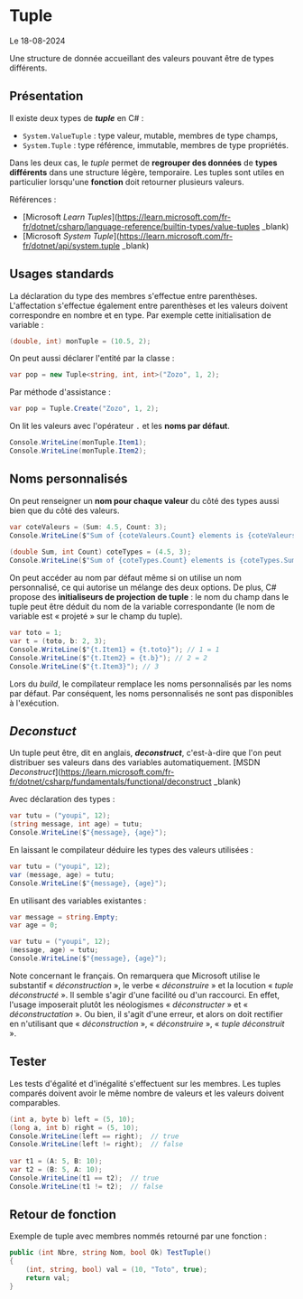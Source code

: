 # Tuple

Le 18-08-2024

Une structure de donnée accueillant des valeurs pouvant être de types différents.

## Présentation

Il existe deux types de ***tuple*** en C# :
- `System.ValueTuple` : type valeur, mutable, membres de type champs,
- `System.Tuple` : type référence, immutable, membres de type propriétés.

Dans les deux cas, le *tuple* permet de **regrouper des données** de **types différents** dans une structure légère, temporaire. Les tuples sont utiles en particulier lorsqu'une **fonction** doit retourner plusieurs valeurs. 

Références :
- [Microsoft *Learn Tuples*](https://learn.microsoft.com/fr-fr/dotnet/csharp/language-reference/builtin-types/value-tuples _blank)
- [Microsoft *System Tuple*](https://learn.microsoft.com/fr-fr/dotnet/api/system.tuple _blank)

## Usages standards

La déclaration du type des membres s'effectue entre parenthèses. L'affectation s'effectue également entre parenthèses et les valeurs doivent correspondre en nombre et en type. Par exemple cette initialisation de variable :

```C#
(double, int) monTuple = (10.5, 2);
```

On peut aussi déclarer l'entité par la classe :

```C#
var pop = new Tuple<string, int, int>("Zozo", 1, 2);
```

Par méthode d'assistance :

```C#
var pop = Tuple.Create("Zozo", 1, 2);
```

On lit les valeurs avec l'opérateur `.` et les **noms par défaut**.

```C#
Console.WriteLine(monTuple.Item1);
Console.WriteLine(monTuple.Item2);
```

## Noms personnalisés

On peut renseigner un **nom pour chaque valeur** du côté des types aussi bien que du côté des valeurs. 

```C#
var coteValeurs = (Sum: 4.5, Count: 3);
Console.WriteLine($"Sum of {coteValeurs.Count} elements is {coteValeurs.Sum}.");
	
(double Sum, int Count) coteTypes = (4.5, 3);
Console.WriteLine($"Sum of {coteTypes.Count} elements is {coteTypes.Sum}.");
```

On peut accéder au nom par défaut même si on utilise un nom personnalisé, ce qui autorise un mélange des deux options. De plus, C# propose des **initialiseurs de projection de tuple** : le nom du champ dans le tuple peut être déduit du nom de la variable correspondante (le nom de variable est « projeté » sur le champ du tuple).

```C#
var toto = 1;
var t = (toto, b: 2, 3);
Console.WriteLine($"{t.Item1} = {t.toto}"); // 1 = 1
Console.WriteLine($"{t.Item2} = {t.b}"); // 2 = 2
Console.WriteLine($"{t.Item3}"); // 3
```

Lors du *build*, le compilateur remplace les noms personnalisés par les noms par défaut. Par conséquent, les noms personnalisés ne sont pas disponibles à l'exécution.

## *Deconstuct*

Un tuple peut être, dit en anglais, ***deconstruct***, c'est-à-dire que l'on peut distribuer ses valeurs dans des variables automatiquement. [MSDN *Deconstruct*](https://learn.microsoft.com/fr-fr/dotnet/csharp/fundamentals/functional/deconstruct _blank)

Avec déclaration des types :

```C#
var tutu = ("youpi", 12);
(string message, int age) = tutu;
Console.WriteLine($"{message}, {age}");
```

En laissant le compilateur déduire les types des valeurs utilisées :

```C#
var tutu = ("youpi", 12);
var (message, age) = tutu;
Console.WriteLine($"{message}, {age}");
```

En utilisant des variables existantes :

```C#
var message = string.Empty;
var age = 0;

var tutu = ("youpi", 12);
(message, age) = tutu;
Console.WriteLine($"{message}, {age}");
```

Note concernant le français. On remarquera que Microsoft utilise le substantif « *déconstruction* », le verbe « *déconstruire* » et la locution « *tuple déconstructé* ». Il semble s'agir d'une facilité ou d'un raccourci. En effet, l'usage imposerait plutôt les néologismes « *déconstructer* » et  « *déconstructation* ». Ou bien, il s'agit d'une erreur, et alors on doit rectifier en n'utilisant que « *déconstruction* », « *déconstruire* », « *tuple déconstruit* ».

## Tester

Les tests d'égalité et d'inégalité s'effectuent sur les membres. Les tuples comparés doivent avoir le même nombre de valeurs et les valeurs doivent comparables. 

```C#
(int a, byte b) left = (5, 10);
(long a, int b) right = (5, 10);
Console.WriteLine(left == right);  // true
Console.WriteLine(left != right);  // false
	
var t1 = (A: 5, B: 10);
var t2 = (B: 5, A: 10);
Console.WriteLine(t1 == t2);  // true
Console.WriteLine(t1 != t2);  // false
```

## Retour de fonction

Exemple de tuple avec membres nommés retourné par une fonction :

```C#
public (int Nbre, string Nom, bool Ok) TestTuple()
{
	(int, string, bool) val = (10, "Toto", true);
	return val;
}
```

